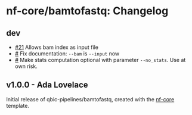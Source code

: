 # nf-core/bamtofastq: Changelog

## dev

- [#21](https://github.com/qbic-pipelines/bamtofastq/21) Allows bam index as input file
- [#](https://github.com/qbic-pipelines/bamtofastq/) Fix documentation: `--bam` is `--input` now
- [#](https://github.com/qbic-pipelines/bamtofastq/) Make stats computation optional with parameter `--no_stats`. Use at own risk.

## v1.0.0 - Ada Lovelace

Initial release of qbic-pipelines/bamtofastq, created with the [nf-core](http://nf-co.re/) template.
